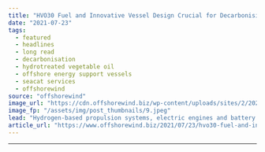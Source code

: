 ```yaml
---
title: "HVO30 Fuel and Innovative Vessel Design Crucial for Decarbonising Offshore Energy Support Vessels –  Seacat Services"
date: "2021-07-23"
tags: 
  - featured
  - headlines
  - long read
  - decarbonisation
  - hydrotreated vegetable oil
  - offshore energy support vessels
  - seacat services
  - offshorewind
source: "offshorewind"
image_url: "https://cdn.offshorewind.biz/wp-content/uploads/sites/2/2020/02/05110503/OESV-Operators-Mustnt-Wait-on-New-Technology-to-Tackle-Emissions.jpeg"
image_fp: "/assets/img/post_thumbnails/9.jpeg"
lead: "Hydrogen-based propulsion systems, electric engines and battery technologies are still years away from being"
article_url: "https://www.offshorewind.biz/2021/07/23/hvo30-fuel-and-innovative-vessel-design-crucial-for-decarbonising-offshore-energy-support-vessels-seacat-services/"
---
```


---
